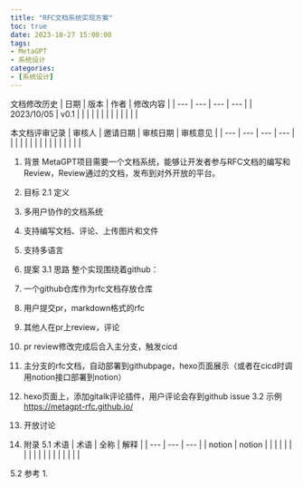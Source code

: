 ```yaml
---
title: "RFC文档系统实现方案"
toc: true
date: 2023-10-27 15:00:00
tags:
- MetaGPT
- 系统设计
categories: 
- [系统设计]
---
```



文档修改历史
| 日期 | 版本 | 作者 | 修改内容 |
| --- | --- | --- | --- |
| 2023/10/05 | v0.1 |  |  |
|  |  |  |  |
|  |  |  |  |

本文档评审记录
| 审核人 | 邀请日期 | 审核日期 | 审核意见 |
| --- | --- | --- | --- |
|  |  |  |  |
|  |  |  |  |
|  |  |  |  |

1. 背景
MetaGPT项目需要一个文档系统，能够让开发者参与RFC文档的编写和Review，Review通过的文档，发布到对外开放的平台。
2. 目标
2.1  定义
1. 多用户协作的文档系统
2. 支持编写文档、评论、上传图片和文件
3. 支持多语言
3. 提案
3.1 思路
整个实现围绕着github：
1. 一个github仓库作为rfc文档存放仓库
2. 用户提交pr，markdown格式的rfc
3. 其他人在pr上review，评论
4. pr review修改完成后合入主分支，触发cicd
5. 主分支的rfc文档，自动部署到githubpage，hexo页面展示（或者在cicd时调用notion接口部署到notion）
6. hexo页面上，添加gitalk评论插件，用户评论会存到github issue
3.2 示例
https://metagpt-rfc.github.io/
4. 开放讨论

5. 附录
5.1 术语
| 术语 | 全称 | 解释 |
| --- | --- | --- |
| notion | notion |  |
|  |  |  |
|  |  |  |
|  |  |  |
|  |  |  |

5.2 参考
1. 


